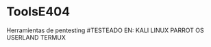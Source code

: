 # ToolsE404
Herramientas de pentesting
#TESTEADO EN:
KALI LINUX
PARROT OS
USERLAND
TERMUX
<img src="">
